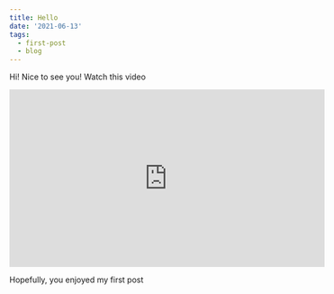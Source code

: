 ```yaml
---
title: Hello
date: '2021-06-13'
tags:
  - first-post
  - blog
---
```

Hi! Nice to see you!
Watch this video

<iframe width="560" height="315" src="https://www.youtube.com/embed/MtN1YnoL46Q" frameborder="0" allow="accelerometer; autoplay; encrypted-media; gyroscope; picture-in-picture" allowfullscreen></iframe>

Hopefully, you enjoyed my first post
